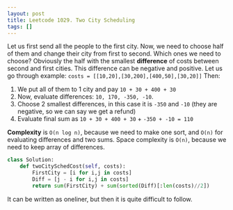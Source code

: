 ```yaml
---
layout: post
title: Leetcode 1029. Two City Scheduling
tags: []
---
```


Let us first send all the people to the first city. Now, we need to choose half of them and change their city from first to second. Which ones we need to choose? Obviously the half with the smallest **difference** of costs between second and first cities. This difference can be negative and positive. Let us go through example: `costs = [[10,20],[30,200],[400,50],[30,20]]`
Then:
1. We put all of them to 1 city and pay `10 + 30 + 400 + 30`
2. Now, evaluate differences: `10, 170, -350, -10`.
3. Choose 2 smallest differences, in this case it is `-350` and `-10` (they are negative, so we can say we get a refund)
4. Evaluate final sum as `10 + 30 + 400 + 30` + `-350 + -10 = 110`

**Complexity** is `O(n log n)`, because we need to make one sort, and `O(n)` for evaluating differences and two sums. Space complexity is `O(n)`, because we need to keep array of differences.

```python
class Solution:
    def twoCitySchedCost(self, costs):
        FirstCity = [i for i,j in costs]
        Diff = [j - i for i,j in costs]
        return sum(FirstCity) + sum(sorted(Diff)[:len(costs)//2])
```

It can be written as oneliner, but then it is quite difficult to follow.
